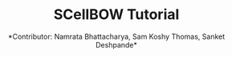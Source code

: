 
<h1><center>SCellBOW Tutorial</center></h1>
<center> *Contributor: Namrata Bhattacharya, Sam Koshy Thomas, Sanket Deshpande* </center>
